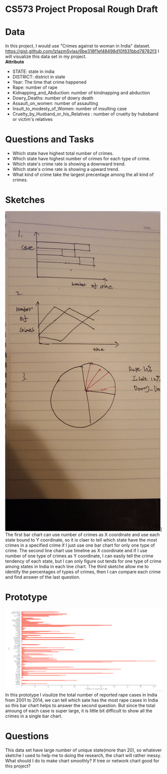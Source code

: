 # CS573 Project Proposal Rough Draft

# Data
In this project, I would use "Crimes against to woman in India" dataset. https://gist.github.com/lzlazmSylas/6be318f1ef48498d10f831bbd78782f3
I will visualize this data set in my project.  
**Attribute**  
- STATE: state in india  
- DISTRICT: district in state  
- Year: The time that crime happened  
- Rape: number of rape  
- Kidnapping_and_Abduction:  number of kindnapping and abduction
- Dowry_Deaths:  number of dowry death
- Assault_on_women:  number of assaulting
- Insult_to_modesty_of_Women:  number of insulting case
- Cruelty_by_Husband_or_his_Relatives : number of cruelty by hubsband or victim's relatives
# Questions and Tasks
- Which state have highest total number of crimes.
- Which state have highest number of crimes for each type of crime.
- Which state's crime rate is showing a downward trend.
- Which state's crime rate is showing a upward trend.
- What kind of crime take the largest precentage among the all kind of crimes.
# Sketches
![image](https://github.com/lzlazmSylas/CS573_Project_Proposal_Rough_Draft/blob/main/Sketchesjpg.jpg)]  
The first bar chart can use number of crimes as X coordinate and use each state bound to Y coordinate, so it is claer to tell which state have the most crimes in a specified crime if I just use one bar chart for only one type of crime.
The second line chart use timeline as X coordinate and if I use number of one type of crimes as Y coordinate, I can easily tell the crime tendency of each state, but I can only figure out tends for one type of crime among states in India in each line chart.
The third sketche allow me to identify the percentages of types of crimes, then I can compare each crime and find answer of the last question.
# Prototype
![image](https://github.com/lzlazmSylas/CS573_Project_Proposal_Rough_Draft/blob/main/prototype.png)  
In this prototype I visulize the total number of reported rape cases in India from 2001 to 2014, we can tell which sate has the most rape cases in India so this bar chart helps to answer the second question. But since the total amoung of each case is super large, it is little bit difficult to show all the crimes in a single bar chart. 
# Questions
This data set have large number of unique state(more than 20), so whatever sketche I used to help me to doing the research, the chart will rather messy. What should I do to make chart smoothly? If tree or network chart good for this project?
